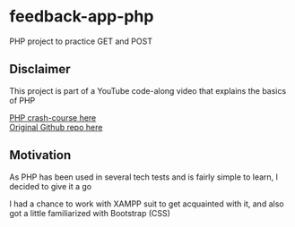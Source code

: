 # feedback-app-php
PHP project to practice GET and POST 

## Disclaimer

This project is part of a YouTube code-along video that explains the basics of PHP  


[PHP crash-course here](https://youtu.be/BUCiSSyIGGU?si=DwWow1ylPDQmolIV)  
[Original Github repo here](https://github.com/bradtraversy/php-crash)

## Motivation

As PHP has been used in several tech tests and is fairly simple to learn, I decided to give it a go  

I had a chance to work with XAMPP suit to get acquainted with it, and also got a little familiarized with Bootstrap (CSS)

